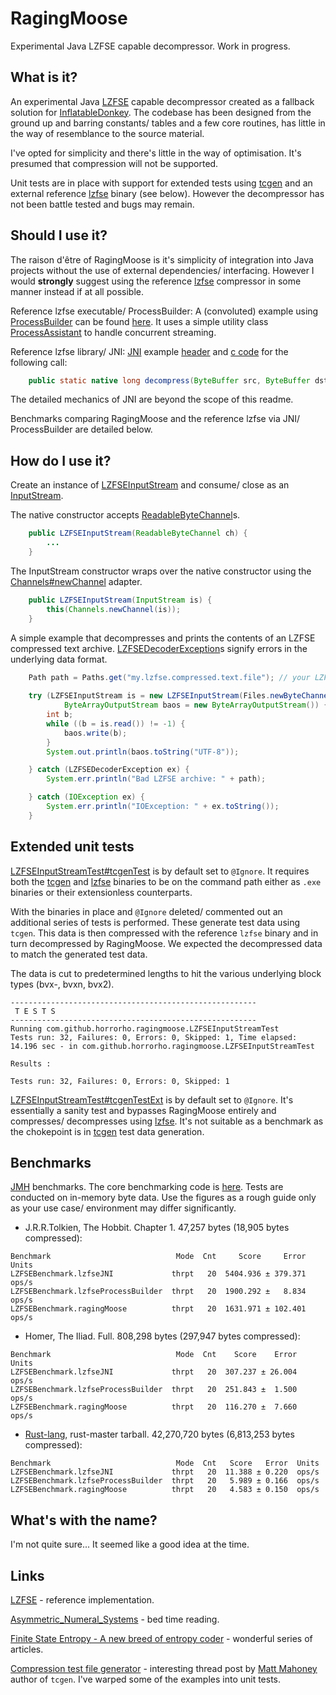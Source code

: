 # RagingMoose

Experimental Java LZFSE capable decompressor. Work in progress.


## What is it?

An experimental Java [LZFSE](https://github.com/lzfse/lzfse) capable decompressor created as a fallback solution for [InflatableDonkey](https://github.com/horrorho/InflatableDonkey). The codebase has been designed from the ground up and barring constants/ tables and a few core routines, has little in the way of resemblance to the source material.

I've opted for simplicity and there's little in the way of optimisation. It's presumed that compression will not be supported.

Unit tests are in place with support for extended tests using [tcgen](https://gist.github.com/horrorho/7837e9b83f2aa42d2781374c99fd0ba3) and an external reference [lzfse](https://github.com/lzfse/lzfse) binary (see below). However the decompressor has not been battle tested and bugs may remain.


## Should I use it?

The raison d'être of RagingMoose is it's simplicity of integration into Java projects without the use of external dependencies/ interfacing. However I would **strongly** suggest using the reference [lzfse](https://github.com/lzfse/lzfse) compressor in some manner instead if at all possible.

Reference lzfse executable/ ProcessBuilder:
A (convoluted) example using [ProcessBuilder](https://docs.oracle.com/javase/8/docs/api/java/lang/ProcessBuilder.html) can be found [here](https://github.com/horrorho/RagingMoose/blob/master/src/test/java/com/github/horrorho/ragingmoose/LZFSEInputStreamTest.java#L142). It uses a simple utility class [ProcessAssistant](https://github.com/horrorho/RagingMoose/blob/master/src/test/java/com/github/horrorho/ragingmoose/ProcessAssistant.java) to handle concurrent streaming.

Reference lzfse library/ JNI:
[JNI](https://en.wikipedia.org/wiki/Java_Native_Interface) example [header](https://gist.github.com/horrorho/b5b2f7eadfa1d73560dadbe4a0a92b85) and [c code](https://gist.github.com/horrorho/1f9ab1742355c1edcb339935657bff31) for the following call:

```Java
    public static native long decompress(ByteBuffer src, ByteBuffer dst);
```

The detailed mechanics of JNI are beyond the scope of this readme.

Benchmarks comparing RagingMoose and the reference lzfse via JNI/ ProcessBuilder are detailed below.


## How do I use it?

Create an instance of [LZFSEInputStream](https://github.com/horrorho/RagingMoose/blob/master/src/main/java/com/github/horrorho/ragingmoose/LZFSEInputStream.java) and consume/ close as an [InputStream](https://docs.oracle.com/javase/8/docs/api/java/io/InputStream.html).

The native constructor accepts [ReadableByteChannel](https://docs.oracle.com/javase/8/docs/api/java/nio/channels/ReadableByteChannel.html)s.

```Java
    public LZFSEInputStream(ReadableByteChannel ch) {
        ...
    }
```


The InputStream constructor wraps over the native constructor using the [Channels#newChannel](https://docs.oracle.com/javase/8/docs/api/java/nio/channels/Channels.html#newChannel-java.io.InputStream-) adapter. 

```Java
    public LZFSEInputStream(InputStream is) {
        this(Channels.newChannel(is));
    }
```


A simple example that decompresses and prints the contents of an LZFSE compressed text archive. [LZFSEDecoderException](https://github.com/horrorho/RagingMoose/blob/master/src/main/java/com/github/horrorho/ragingmoose/LZFSEDecoderException.java)s signify errors in the underlying data format.

```Java
    Path path = Paths.get("my.lzfse.compressed.text.file"); // your LZFSE compressed text file here
    
    try (LZFSEInputStream is = new LZFSEInputStream(Files.newByteChannel(path));
            ByteArrayOutputStream baos = new ByteArrayOutputStream()) {
        int b;
        while ((b = is.read()) != -1) {
            baos.write(b);
        }
        System.out.println(baos.toString("UTF-8"));

    } catch (LZFSEDecoderException ex) {
        System.err.println("Bad LZFSE archive: " + path);

    } catch (IOException ex) {
        System.err.println("IOException: " + ex.toString());
    }
```


## Extended unit tests
[LZFSEInputStreamTest#tcgenTest](https://github.com/horrorho/RagingMoose/blob/master/src/test/java/com/github/horrorho/ragingmoose/LZFSEInputStreamTest.java#L107) is by default set to `@Ignore`. It requires both the [tcgen](https://gist.github.com/horrorho/7837e9b83f2aa42d2781374c99fd0ba3) and [lzfse](https://github.com/lzfse/lzfse) binaries to be on the command path either as `.exe` binaries or their extensionless counterparts.

With the binaries in place and `@Ignore` deleted/ commented out an additional series of tests is performed. These generate test data using `tcgen`. This data is then compressed with the reference `lzfse` binary and in turn decompressed by RagingMoose. We expected the decompressed data to match the generated test data.

The data is cut to predetermined lengths to hit the various underlying block types (bvx-, bvxn, bvx2).

```
-------------------------------------------------------
 T E S T S
-------------------------------------------------------
Running com.github.horrorho.ragingmoose.LZFSEInputStreamTest
Tests run: 32, Failures: 0, Errors: 0, Skipped: 1, Time elapsed: 14.196 sec - in com.github.horrorho.ragingmoose.LZFSEInputStreamTest

Results :

Tests run: 32, Failures: 0, Errors: 0, Skipped: 1
```

[LZFSEInputStreamTest#tcgenTestExt](https://github.com/horrorho/RagingMoose/blob/master/src/test/java/com/github/horrorho/ragingmoose/LZFSEInputStreamTest.java#L143) is by default set to `@Ignore`. It's essentially a sanity test and bypasses RagingMoose entirely and compresses/ decompresses using [lzfse](https://github.com/lzfse/lzfse). It's not suitable as a benchmark as the chokepoint is in [tcgen](https://gist.github.com/horrorho/7837e9b83f2aa42d2781374c99fd0ba3) test data generation.

## Benchmarks
[JMH](http://openjdk.java.net/projects/code-tools/jmh/) benchmarks. The core benchmarking code is [here](https://gist.github.com/horrorho/56eb417ac415c3aa0893849713d54750). Tests are conducted on in-memory byte data. Use the figures as a rough guide only as your use case/ environment may differ significantly.

- J.R.R.Tolkien, The Hobbit. Chapter 1. 47,257 bytes (18,905 bytes compressed):

```
Benchmark                            Mode  Cnt     Score     Error  Units
LZFSEBenchmark.lzfseJNI             thrpt   20  5404.936 ± 379.371  ops/s
LZFSEBenchmark.lzfseProcessBuilder  thrpt   20  1900.292 ±   8.834  ops/s
LZFSEBenchmark.ragingMoose          thrpt   20  1631.971 ± 102.401  ops/s
```

 - Homer, The Iliad. Full. 808,298 bytes (297,947 bytes compressed):

```
Benchmark                            Mode  Cnt    Score    Error  Units
LZFSEBenchmark.lzfseJNI             thrpt   20  307.237 ± 26.004  ops/s
LZFSEBenchmark.lzfseProcessBuilder  thrpt   20  251.843 ±  1.500  ops/s
LZFSEBenchmark.ragingMoose          thrpt   20  116.270 ±  7.660  ops/s
```

- [Rust-lang](https://github.com/rust-lang/rust), rust-master tarball. 42,270,720 bytes (6,813,253 bytes compressed):

```
Benchmark                            Mode  Cnt   Score   Error  Units
LZFSEBenchmark.lzfseJNI             thrpt   20  11.388 ± 0.220  ops/s
LZFSEBenchmark.lzfseProcessBuilder  thrpt   20   5.989 ± 0.166  ops/s
LZFSEBenchmark.ragingMoose          thrpt   20   4.583 ± 0.150  ops/s
```

## What's with the name?

I'm not quite sure... It seemed like a good idea at the time.


## Links
[LZFSE](https://github.com/lzfse/lzfse) - reference implementation.

[Asymmetric_Numeral_Systems](https://en.wikipedia.org/wiki/Asymmetric_Numeral_Systems) - bed time reading.

[Finite State Entropy - A new breed of entropy coder](http://fastcompression.blogspot.co.uk/2013/12/finite-state-entropy-new-breed-of.html) - wonderful series of articles.

[Compression test file generator](https://encode.ru/threads/1306-Compression-test-file-generator) - interesting thread post by [Matt Mahoney](http://mattmahoney.net/) author of `tcgen`. I've warped some of the examples into unit tests.
